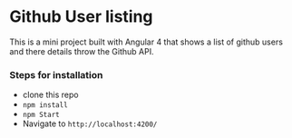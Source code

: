 # Github User listing

This is a mini project built with Angular 4 that shows a list of github users and there details throw the Github API.

### Steps for installation
- clone this repo
- `npm install`
- `npm Start` 
- Navigate to `http://localhost:4200/`
